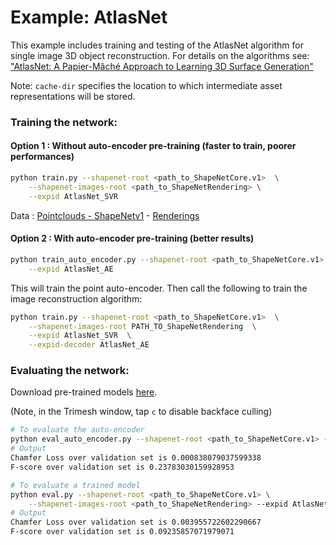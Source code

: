 # Example: AtlasNet
This example includes training and testing of the AtlasNet algorithm for 
single image 3D object reconstruction. For details on the algorithms see: 
["AtlasNet: A Papier-Mâché Approach to Learning 3D Surface Generation"](https://arxiv.org/abs/1802.05384)

Note: `cache-dir` specifies the location to which intermediate asset
representations will be stored.


### Training the network:

#### Option 1 : Without auto-encoder pre-training (faster to train, poorer performances)
```bash
python train.py --shapenet-root <path_to_ShapeNetCore.v1>  \
	--shapenet-images-root <path_to_ShapeNetRendering> \
	--expid AtlasNet_SVR
```

Data : [Pointclouds - ShapeNetv1](https://www.shapenet.org/) - [Renderings](http://3d-r2n2.stanford.edu/)

#### Option 2 : With auto-encoder pre-training (better results)

```bash
python train_auto_encoder.py --shapenet-root <path_to_ShapeNetCore.v1>  \
	--expid AtlasNet_AE
```
This will train the point auto-encoder. Then call the following to train the image 
reconstruction algorithm: 

```bash
python train.py --shapenet-root <path_to_ShapeNetCore.v1>  \
	--shapenet-images-root PATH_TO_ShapeNetRendering  \
	--expid AtlasNet_SVR  \
	--expid-decoder AtlasNet_AE
```

### Evaluating the network: 
Download pre-trained models [here](https://drive.google.com/a/polytechnique.org/uc?id=1gqOYpIyvqUohECWom8bUgWRzClJNwOjK&export=download).

(Note, in the Trimesh window, tap `c` to disable backface culling)

```bash
# To evaluate the auto-encoder
python eval_auto_encoder.py --shapenet-root <path_to_ShapeNetCore.v1> --expid AtlasNet_AE
# Output
Chamfer Loss over validation set is 0.000838079037599338
F-score over validation set is 0.23783030159928953
```
```bash
# To evaluate a trained model
python eval.py --shapenet-root <path_to_ShapeNetCore.v1> \
    --shapenet-images-root <path_to_ShapeNetRendering> --expid AtlasNet_SVR
# Output
Chamfer Loss over validation set is 0.003955722602290667
F-score over validation set is 0.09235857071979071
```

